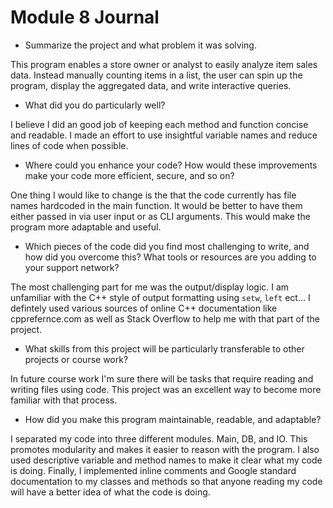 # Module 8 Journal

- Summarize the project and what problem it was solving.

This program enables a store owner or analyst to easily analyze item sales data.
Instead manually counting items in a list, the user can
spin up the program, display the aggregated data, and write interactive queries.

- What did you do particularly well?

I believe I did an good job of keeping each method and function concise and readable.
I made an effort to use insightful variable names and reduce lines of code when possible.

- Where could you enhance your code? How would these improvements make your code more efficient, secure, and so on?

One thing I would like to change is the that the code currently has file names hardcoded in the main function.
It would be better to have them either passed in via user input or as CLI arguments. This would make the program
more adaptable and useful.

- Which pieces of the code did you find most challenging to write, and how did you overcome this? What tools or resources are you adding to your support network?

The most challenging part for me was the output/display logic. I am unfamiliar with the C++ style of output
formatting using `setw`, `left` ect... I defintely used various sources of online C++ documentation like
cpprefernce.com as well as Stack Overflow to help me with that part of the project.

- What skills from this project will be particularly transferable to other projects or course work?

In future course work I'm sure there will be tasks that require reading and writing files using code.
This project was an excellent way to become more familiar with that process.

- How did you make this program maintainable, readable, and adaptable?

I separated my code into three different modules. Main, DB, and IO. This promotes modularity and
makes it easier to reason with the program. I also used descriptive variable and method names
to make it clear what my code is doing. Finally, I implemented inline comments and Google standard
documentation to my classes and methods so that anyone reading my code will have a better idea
of what the code is doing.
